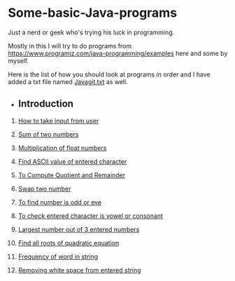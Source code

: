 # Some-basic-Java-programs
Just a nerd or geek who's trying his luck in programming.

Mostly in this I will try to do programs from https://www.programiz.com/java-programming/examples here and some by myself.

Here is the list of how you should look at programs in order and I have added a txt file named [Javagit.txt](https://github.com/manthanoice/Some-basic-Java-programs/blob/main/Javagit.txt) as well. 

- ## Introduction

1. [How to take input from user](https://github.com/manthanoice/Some-basic-Java-programs/blob/main/ByUser.java)

1. [Sum of two numbers](https://github.com/manthanoice/Some-basic-Java-programs/blob/main/Sum.java)

1. [Multiplication of float numbers](https://github.com/manthanoice/Some-basic-Java-programs/blob/main/FloatMultiply.java)

1. [Find ASCII value of entered character](https://github.com/manthanoice/Some-basic-Java-programs/blob/main/ASCII.java)

1. [To Compute Quotient and Remainder](https://github.com/manthanoice/Some-basic-Java-programs/blob/main/Division.java)

1. [Swap two number](https://github.com/manthanoice/Some-basic-Java-programs/blob/main/Swap.java)

1. [To find number is odd or eve](https://github.com/manthanoice/Some-basic-Java-programs/blob/main/EvenOrOdd.java)

1. [To check entered character is vowel or consonant](https://github.com/manthanoice/Some-basic-Java-programs/blob/main/Alphabet.java)

1. [Largest number out of 3 entered numbers](https://github.com/manthanoice/Some-basic-Java-programs/blob/main/Among3.java)

1. [Find all roots of quadratic equation](https://github.com/manthanoice/Some-basic-Java-programs/blob/main/Quadratic.java)

1. [Frequency of word in string](https://github.com/manthanoice/Some-basic-Java-programs/blob/main/Frequency.java)

1. [Removing white space from entered string](https://github.com/manthanoice/Some-basic-Java-programs/blob/main/WhiteSpace.java)
